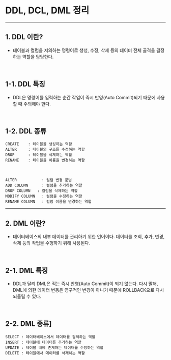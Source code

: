 # DDL, DCL, DML 정리

<hr>

## 1. DDL 이란?<br> 
* 테이블과 컬럼을 저의하는 명령어로 생성, 수정, 삭제 등의 데이터 전체 골격을 결정하는 역할을 담당한다.<br>


<br>

## 1-1. DDL 특징<br>
* DDL은 명령어를 입력하는 순간 작업이 즉시 반영(Auto Commit)되기 때문에 사용할 때 주의해야 한다.<br>
<br>

## 1-2. DDL 종류<br>

    CREATE    : 테이블을 생성하는 역할
    ALTER     : 테이블의 구조를 수정하는 역할
    DROP      : 테이블을 삭제하는 역할
    RENAME    : 테이블을 이름을 변경하는 역할

<br>

    ALTER           : 컬럼 변경 문법
    ADD COLUMN      : 컬럼을 추가하는 역할
    DROP COLUMN	  : 컬럼을 삭제하는 역할
    MODIFY COLUMN	: 컬럼을 수정하는 역할
    RENAME COLUMN	: 컬럼 이름을 변경하는 역할

<hr>

## 2. DML 이란?<br>
* 데이터베이스의 내부 데이터를 관리하기 위한 언어이다. 데이터를 조회, 추가, 변경, 삭제 등의 작업을 수행하기 위해 사용된다.<br>
<br>

## 2-1. DML 특징<br>
* DDL과 달리 DML은 적는 즉시 반영(Auto Commit)이 되기 않는다. 다시 말해, DML에 의한 데이터 변동은 영구적인 변경이 아니기 때문에 ROLLBACK으로 다시 되돌릴 수 있다.<br>
<br>

## 2-2. DML 종류]<br>

    SELECT : 데이터베이스에서 데이터를 검색하는 역할
    INSERT : 테이블에 데이터를 추가하는 역할
    UPDATE : 테이블 내에 존재하는 데이터를 수정하는 역할
    DELETE : 테이블에서 데이터를 삭제하는 역할
